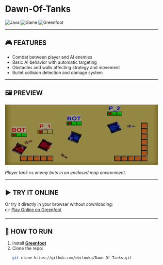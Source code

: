 # Dawn-Of-Tanks

![Java](https://img.shields.io/badge/Built_with-Java-blue?logo=java&logoColor=white)
![Game](https://img.shields.io/badge/Category-Game-red)
![Greenfoot](https://img.shields.io/badge/Framework-Greenfoot-green)

---

## 🎮 FEATURES

- Combat between player and AI enemies  
- Basic AI behavior with automatic targeting  
- Obstacles and walls affecting strategy and movement  
- Bullet collision detection and damage system  

---

## 🖼️ PREVIEW

![Gameplay Preview](https://raw.githubusercontent.com/obitouka/Dawn-Of-Tanks/main/images/zSample.png)

*Player tank vs enemy bots in an enclosed map environment.*

---

## ▶️ TRY IT ONLINE

Or try it directly in your browser without downloading:  
👉 [Play Online on Greenfoot](https://greenfoot.org/scenarios/26460)

---

## 🚀 HOW TO RUN

1. Install **[Greenfoot](https://www.greenfoot.org/download)**  
2. Clone the repo:
   ```bash
   git clone https://github.com/obitouka/Dawn-Of-Tanks.git

